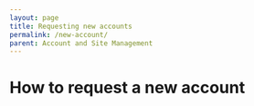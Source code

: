 ```yaml
---
layout: page
title: Requesting new accounts
permalink: /new-account/
parent: Account and Site Management
---
```


# How to request a new account

